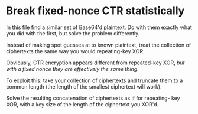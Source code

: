 # Break fixed-nonce CTR statistically

In this file find a similar set of Base64'd plaintext. Do with them
exactly what you did with the first, but solve the problem
differently.

Instead of making spot guesses at to known plaintext, treat the
collection of ciphertexts the same way you would repeating-key XOR.

Obviously, CTR encryption appears different from repeated-key XOR,
*but with a fixed nonce they are effectively the same thing*.

To exploit this: take your collection of ciphertexts and truncate them
to a common length (the length of the smallest ciphertext will work).

Solve the resulting concatenation of ciphertexts as if for repeating-
key XOR, with a key size of the length of the ciphertext you XOR'd.
